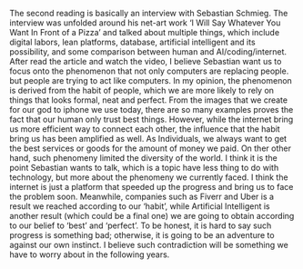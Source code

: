   The second reading is basically an interview with Sebastian Schmieg. The interview was unfolded around his net-art work ‘I Will Say Whatever You Want In Front of a Pizza’ and talked about multiple things, which include digital labors, lean platforms, database, artificial intelligent and its possibility, and some comparison between human and AI/coding/internet. After read the article and watch the video, I believe Sebastian want us to focus onto the phenomenon that not only computers are replacing people. but people are trying to act like computers. In my opinion, the phenomenon is derived from the habit of people, which we are more likely to rely on things that looks formal, neat and perfect. From the images that we create for our god to iphone we use today, there are so many examples proves the fact that our human only trust best things. However, while the internet bring us more efficient way to connect each other, the influence that the habit bring us has been amplified as well. As Individuals, we always want to get the best services or goods for the amount of money we paid. On ther other hand, such phenomeny limited the diversity of the world. I think it is the point Sebastian wants to talk, which is a topic have less thing to do with technology, but more about the phenomeny we currently faced. I think the internet is just a platform that speeded up the progress and bring us to face the problem soon. Meanwhile, companies such as Fiverr and Uber is a result we reached according to our ‘habit’, while Artificial Intelligent is another result (which could be a final one) we are going to obtain according to our belief to ‘best’ and ‘perfect’. To be honest, it is hard to say such progress is something bad; otherwise, it is going to be an adventure to against our own instinct. I believe such contradiction will be something we have to worry about in the following years. 
